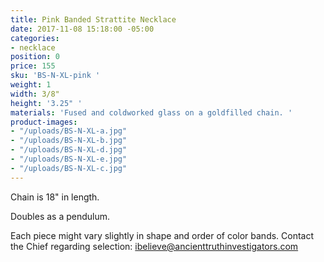 ```yaml
---
title: Pink Banded Strattite Necklace
date: 2017-11-08 15:18:00 -05:00
categories:
- necklace
position: 0
price: 155
sku: 'BS-N-XL-pink '
weight: 1
width: 3/8"
height: '3.25" '
materials: 'Fused and coldworked glass on a goldfilled chain. '
product-images:
- "/uploads/BS-N-XL-a.jpg"
- "/uploads/BS-N-XL-b.jpg"
- "/uploads/BS-N-XL-d.jpg"
- "/uploads/BS-N-XL-e.jpg"
- "/uploads/BS-N-XL-c.jpg"
---
```


Chain is 18" in length. 

Doubles as a pendulum. 

Each piece might vary slightly in shape and order of color bands. Contact the Chief regarding selection: ibelieve@ancienttruthinvestigators.com